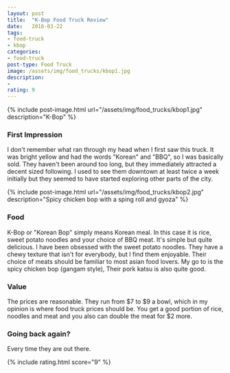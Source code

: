 ```yaml
---
layout: post
title:  "K-Bop Food Truck Review"
date:   2016-03-22
tags:
- food-truck
- kbop
categories:
- food-truck
post-type: Food Truck
image: /assets/img/food_trucks/kbop1.jpg
description:
-
rating: 9
---
```

{% include post-image.html url="/assets/img/food_trucks/kbop1.jpg" description="K-Bop" %}

### First Impression
I don't remember what ran through my head when I first saw this truck. It was bright yellow and had the words "Korean" and "BBQ", so I was basically sold. They haven't been around too long, but they immediately attracted a decent sized following. I used to see them downtown at least twice a week initially but they seemed to have started exploring other parts of the city.

{% include post-image.html url="/assets/img/food_trucks/kbop2.jpg" description="Spicy chicken bop with a sping roll and gyoza" %}
### Food
K-Bop or "Korean Bop" simply means Korean meal. In this case it is rice, sweet potato noodles and your choice of BBQ meat. It's simple but quite delicious. I have been obsessed with the sweet potato noodles. They have a chewy texture that isn't for everybody, but I find them enjoyable. Their choice of meats should be familiar to most asian food lovers. My go to is the spicy chicken bop (gangam style), Their pork katsu is also quite good.


### Value
The prices are reasonable. They run from $7 to $9 a bowl, which in my opinion is where food truck prices should be. You get a good portion of rice, noodles and meat and you also can double the meat for $2 more.

### Going back again?
Every time they are out there.

{% include rating.html score="9" %}
